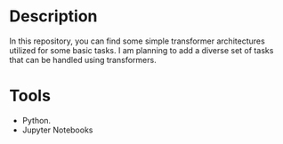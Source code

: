 # Description
In this repository, you can find some simple transformer architectures utilized for some basic tasks. I am planning to add a diverse set of tasks that can be handled using transformers.

# Tools
* Python.
* Jupyter Notebooks